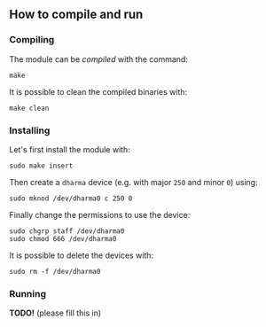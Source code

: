 ## How to compile and run

### Compiling

The module can be *compiled* with the command:

```shell
make
```

It is possible to clean the compiled binaries with:

```shell
make clean
```


### Installing

Let's first install the module with:

```shell
sudo make insert
```

Then create a `dharma` device (e.g. with major `250` and minor `0`) using:

```shell
sudo mknod /dev/dharma0 c 250 0
```

Finally change the permissions to use the device:

```shell
sudo chgrp staff /dev/dharma0
sudo chmod 666 /dev/dharma0
```

It is possible to delete the devices with:

```shell
sudo rm -f /dev/dharma0
```


### Running

**TODO!** (please fill this in)
